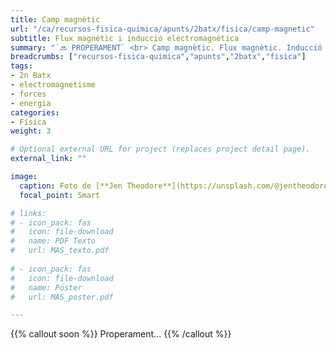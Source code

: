 ```yaml
---
title: Camp magnètic
url: "/ca/recursos-fisica-quimica/apunts/2batx/fisica/camp-magnetic"
subtitle: Flux magnètic i inducció electromagnètica
summary: "`🔜 PROPERAMENT` <br> Camp magnètic. Flux magnètic. Inducció electromagnètica."
breadcrumbs: ["recursos-fisica-quimica","apunts","2batx","fisica"]
tags:
- 2n Batx
- electromagnetisme
- forces
- energia
categories:
- Física
weight: 3

# Optional external URL for project (replaces project detail page).
external_link: ""

image:
  caption: Foto de [**Jen Theodore**](https://unsplash.com/@jentheodore) en [Unsplash](https://unsplash.com)
  focal_point: Smart

# links:
# - icon_pack: fas
#   icon: file-download
#   name: PDF Texto
#   url: MAS_texto.pdf
  
# - icon_pack: fas
#   icon: file-download
#   name: Póster
#   url: MAS_poster.pdf

---
```


{{% callout soon %}}
Properament...
{{% /callout %}}